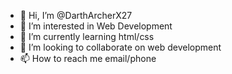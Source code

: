 - 👋 Hi, I’m @DarthArcherX27
- 👀 I’m interested in Web Development
- 🌱 I’m currently learning html/css
- 💞️ I’m looking to collaborate on web development
- 📫 How to reach me email/phone

<!---
DarthArcherX27/DarthArcherX27 is a ✨ special ✨ repository because its `README.md` (this file) appears on your GitHub profile.
You can click the Preview link to take a look at your changes.
--->
